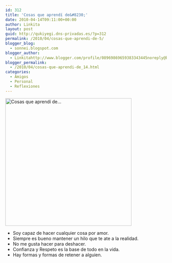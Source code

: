 ```yaml
---
id: 312
title: 'Cosas que aprendí de&#8230;'
date: 2010-04-14T09:11:00+00:00
author: Linkita
layout: post
guid: http://qukiyegi.dns-privadas.es/?p=312
permalink: /2010/04/cosas-que-aprendi-de-5/
blogger_blog:
  - sonnei.blogspot.com
blogger_author:
  - Linkitahttp://www.blogger.com/profile/08969869659383343445noreply@blogger.com
blogger_permalink:
  - /2010/04/cosas-que-aprendi-de_14.html
categories:
  - Amigos
  - Personal
  - Reflexiones
---
```

[<img src="http://farm5.static.flickr.com/4002/4503220145_c70ff6461f_o.png" width="394" height="398" alt="Cosas que aprendí de..." />](http://www.flickr.com/photos/linkita/4503220145/ "Cosas que aprendí de... by Linkita, on Flickr") 

  * Soy capaz de hacer cualquier cosa por amor.
  * Siempre es bueno mantener un hilo que te ate a la realidad.
  * No me gusta hacer para deshacer.
  * Confianza y Respeto es la base de todo en la vida.
  * Hay formas y formas de retener a alguien.
</ul>
